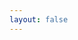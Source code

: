 ```yaml
---
layout: false
---
```

<script setup>
const params = new URLSearchParams(location.hash)
const access_token = params.get('#access_token')
const redirect_uri = params.get('state')
const redirectUrl = new URL(redirect_uri)
const redirectParams = new URLSearchParams(`?access_token=${access_token}`)
redirectUrl.search = redirectParams.toString()
window.href = redirectUrl.href
</script>